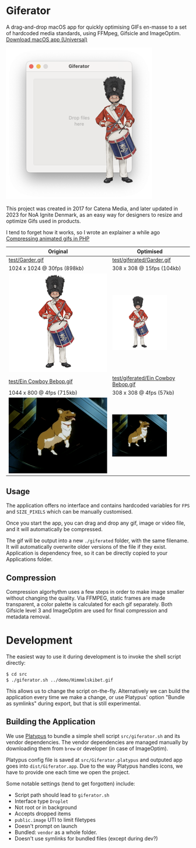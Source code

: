 # Giferator

A drag-and-drop macOS app for quickly optimising GIFs en-masse to a set of hardcoded media standards, using FFMpeg, Gifsicle and ImageOptim. [Download macOS app (Universal)](https://github.com/markomitranic/giferator/releases/latest/download/Giferator.app.zip)

<img src="test/giferator-readme-intro.png?raw=true" width="400" alt="Giferator App Screenshot"/>

This project was created in 2017 for Catena Media, and later updated in 2023 for NoA Ignite Denmark, as an easy way for designers to resize and optimize Gifs used in products.

I tend to forget how it works, so I wrote an explainer a while ago [Compressing animated gifs in PHP](https://medium.com/homullus/compressing-animated-gifs-with-php-e26e655ec3e0)

| Original                                                          | Optimised                                                                             |
| ----------------------------------------------------------------- | ------------------------------------------------------------------------------------- |
| [test/Garder.gif](test/Garder.gif?raw=true)                       | [test/giferated/Garder.gif](test/giferated/Garder.gif?raw=true)                       |
| 1024 x 1024 @ 30fps (898kb)                                       | 308 x 308 @ 15fps (104kb)                                                             |
| <img src="test/Garder.gif?raw=true" width="400"/>                 | <img src="test/giferated/Garder.gif?raw=true" width="150"/>                           |
| [test/Ein Cowboy Bebop.gif](<test/Ein Cowboy Bebop.gif?raw=true>) | [test/giferated/Ein Cowboy Bebop.gif](<test/giferated/Ein Cowboy Bebop.gif?raw=true>) |
| 1044 x 800 @ 4fps (715kb)                                         | 308 x 308 @ 4fps (57kb)                                                               |
| <img src="test/Ein Cowboy Bebop.gif?raw=true" width="400"/>       | <img src="test/giferated/Ein Cowboy Bebop.gif?raw=true" width="150"/>                 |

## Usage

The application offers no interface and contains hardcoded variables for `FPS` and `SIZE_PIXELS` which can be manually customised.

Once you start the app, you can drag and drop any gif, image or video file, and it will automatically be compressed.

The gif will be output into a new `./giferated` folder, with the same filename. It will automatically overwrite older versions of the file if they exist. Application is dependency free, so it can be directly copied to your Applications folder.

## Compression

Compression algorhythm uses a few steps in order to make image smaller without changing the quality.
Via FFMPEG, static frames are made transparent, a color palette is calculated for each gif separately.
Both Gifsicle level 3 and ImageOptim are used for final compression and metadata removal.

# Development

The easiest way to use it during development is to invoke the shell script directly:

```shell
$ cd src
$ ./giferator.sh ../demo/Himmelskibet.gif
```

This allows us to change the script on-the-fly. Alternatively we can build the application every time we make a change, or use Platypus' option "Bundle as symlinks" during export, but that is still experimental.

## Building the Application

We use [Platypus](https://sveinbjorn.org/platypus) to bundle a simple shell script `src/giferator.sh` and its vendor dependencies. The vendor dependencies are managed manually by downloading them from `brew` or developer (in case of ImageOptim).

Platypus config file is saved at `src/Giferator.platypus` and outputed app goes into `dist/Giferator.app`. Due to the way Platypus handles icons, we have to provide one each time we open the project.

Some notable settings (tend to get forgotten) include:

- Script path should lead to `giferator.sh`
- Interface type `Droplet`
- Not root or in background
- Accepts dropped items
- `public.image` UTI to limit filetypes
- Doesn't prompt on launch
- Bundled: `vendor` as a whole folder.
- Doesn't use symlinks for bundled files (except during dev?)
